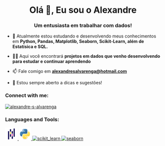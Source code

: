 <h1 align="center">Olá 👋, Eu sou o Alexandre</h1>
<h3 align="center">Um entusiasta em trabalhar com dados!</h3>

- 🔭 Atualmente estou estudando e desenvolvendo meus conhecimentos em **Python, Pandas, Matplotlib, Seaborn, Scikit-Learn, além de Estatísica e SQL.**

- 👨‍💻 Aqui você encontrará **projetos em dados que venho desenvolvendo para estudar e continuar aprendendo**

- 📫 Fale comigo em **alexandresalvarenga@hotmail.com**

- 💬 Estou sempre aberto a dicas e sugestões!

<h3 align="left">Connect with me:</h3>
<p align="left">
<a href="https://linkedin.com/in/alexandre-s-alvarenga" target="blank"><img align="center" src="https://raw.githubusercontent.com/rahuldkjain/github-profile-readme-generator/master/src/images/icons/Social/linked-in-alt.svg" alt="alexandre-s-alvarenga" height="30" width="40" /></a>
</p>

<h3 align="left">Languages and Tools:</h3>
<p align="left"> <a href="https://pandas.pydata.org/" target="_blank" rel="noreferrer"> <img src="https://raw.githubusercontent.com/devicons/devicon/2ae2a900d2f041da66e950e4d48052658d850630/icons/pandas/pandas-original.svg" alt="pandas" width="40" height="40"/> </a> <a href="https://www.python.org" target="_blank" rel="noreferrer"> <img src="https://raw.githubusercontent.com/devicons/devicon/master/icons/python/python-original.svg" alt="python" width="40" height="40"/> </a> <a href="https://scikit-learn.org/" target="_blank" rel="noreferrer"> <img src="https://upload.wikimedia.org/wikipedia/commons/0/05/Scikit_learn_logo_small.svg" alt="scikit_learn" width="40" height="40"/> </a> <a href="https://seaborn.pydata.org/" target="_blank" rel="noreferrer"> <img src="https://seaborn.pydata.org/_images/logo-mark-lightbg.svg" alt="seaborn" width="40" height="40"/> </a> </p>
